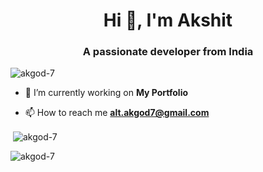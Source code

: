 <h1 align="center">Hi 👋, I'm Akshit</h1>
<h3 align="center">A passionate developer from India</h3>

<p align="left"> <img src="https://komarev.com/ghpvc/?username=akgod-7&label=Profile%20views&color=0e75b6&style=flat" alt="akgod-7" /> </p>

- 🔭 I’m currently working on **My Portfolio**

- 📫 How to reach me **alt.akgod7@gmail.com**

<p>&nbsp;<img align="center" src="https://github-readme-stats.vercel.app/api?username=akgod-7&show_icons=true&locale=en" alt="akgod-7" /></p>

<p><img align="center" src="https://github-readme-streak-stats.herokuapp.com/?user=akgod-7&" alt="akgod-7" /></p>
